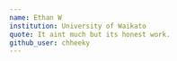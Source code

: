 ```yaml
---
name: Ethan W
institution: University of Waikato
quote: It aint much but its honest work.
github_user: chheeky
---
```

